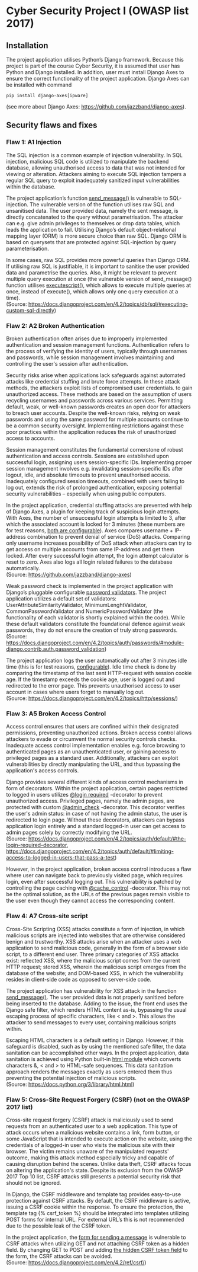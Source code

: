 # Cyber Security Project I (OWASP list 2017)

## Installation
The project application utilises Python’s Django framework. Because this project is part of the course Cyber Security, it is assumed that user has Python and Django installed. In addition, user must install Django Axes to ensure the correct functionality of the project application. Django Axes can be installed with command 
```
pip install django-axes[ipware]
```
(see more about Django Axes: https://github.com/jazzband/django-axes). 

## Security flaws and fixes

### Flaw 1: A1 Injection
The SQL injection is a common example of injection vulnerability. In SQL injection, malicious SQL code is utilized to manipulate the backend database, allowing unauthorised access to data that was not intended for viewing or alteration. Attackers aiming to execute SQL injection tampers a regular SQL query to exploit inadequately sanitized input vulnerabilities within the database.  

The project application’s function [send_message()](https://github.com/Na-na13/cyber-security-project-i/blob/8de972f38bd5bae1b2af121e4b86bcc16669f3fa/project/src/views.py#L125) is vulnerable to SQL-injection. The vulnerable version of the function utilises raw SQL and unsanitised data. The user provided data, namely the sent message, is directly concatenated to the query without parametrisation. The attacker can e.g. give admin privileges to themselves or drop data tables, which leads the application to fail. Utilising Django’s default object-relational mapping layer (ORM) is more secure choice than raw SQL. Django ORM is based on querysets that are protected against SQL-injection by query parameterisation.  

In some cases, raw SQL provides more powerful queries than Django ORM. If utilising raw SQL is justifiable, it is important to sanitise the user provided data and parametrise the queries. Also, it might be relevant to prevent multiple query execution at once (the vulnerable version of send_message() function utilises [executescript()](https://github.com/Na-na13/cyber-security-project-i/blob/8de972f38bd5bae1b2af121e4b86bcc16669f3fa/project/src/views.py#L144), which allows to execute multiple queries at once, instead of execute(), which allows only one query execution at a time).  
(Source: https://docs.djangoproject.com/en/4.2/topics/db/sql/#executing-custom-sql-directly)

### Flaw 2: A2 Broken Authentication
Broken authentication often arises due to improperly implemented authentication and session management functions. Authentication refers to the process of verifying the identity of users, typically through usernames and passwords, while session management involves maintaining and controlling the user's session after authentication.  

Security risks arise when applications lack safeguards against automated attacks like credential stuffing and brute force attempts. In these attack methods, the attackers exploit lists of compromised user credentials. to gain unauthorized access. These methods are based on the assumption of users recycling usernames and passwords across various services. Permitting default, weak, or well-known passwords creates an open door for attackers to breach user accounts.  Despite the well-known risks, relying on weak passwords and using the same password for multiple accounts continue to be a common security oversight. Implementing restrictions against these poor practices within the application reduces the risk of unauthorized access to accounts.  

Session management constitutes the fundamental cornerstone of robust authentication and access controls. Sessions are established upon successful login, assigning users session-specific IDs. Implementing proper session management involves e.g. invalidating session-specific IDs after logout, idle, and absolute timeouts to prevent unauthorised access. Inadequately configured session timeouts, combined with users failing to log out, extends the risk of prolonged authentication, exposing potential security vulnerabilities – especially when using public computers.  

In the project application, credential stuffing attacks are prevented with help of Django Axes, a plugin for keeping track of suspicious login attempts. With Axes, the number of unsuccessful login attempts is limited to 3, after which the associated account is locked for 3 minutes (these numbers are for test reasons, [both are configurable](https://github.com/Na-na13/cyber-security-project-i/blob/1abadf057979012224c3889cb481172fe4ce0bb3/project/project/settings.py#L143)). Axes compares username + IP-address combination to prevent denial of service (DoS) attacks. Comparing only username increases possibility of DoS attack when attackers can try to get access on multiple accounts from same IP-address and get them locked. After every successful login attempt, the login attempt calculator is reset to zero. Axes also logs all login related failures to the database automatically.  
(Source: https://github.com/jazzband/django-axes)  

Weak password check is implemented in the project application with Django’s pluggable configurable [password validators](https://github.com/Na-na13/cyber-security-project-i/blob/1abadf057979012224c3889cb481172fe4ce0bb3/project/project/settings.py#L98). The project application utilizes a default set of validators: UserAttributeSimilarityValidator, MinimumLenghtValidator, CommonPasswordValidator and NumericPasswordValidator (the functionality of each validator is shortly explained within the code). While these default validators constitute the foundational defence against weak passwords, they do not ensure the creation of truly strong passwords.  
(Source: https://docs.djangoproject.com/en/4.2/topics/auth/passwords/#module-django.contrib.auth.password_validation)  

The project application logs the user automatically out after 3 minutes idle time (this is for test reasons, [configurable](https://github.com/Na-na13/cyber-security-project-i/blob/1abadf057979012224c3889cb481172fe4ce0bb3/project/project/settings.py#L139)). Idle time check is done by comparing the timestamp of the last sent HTTP-request with session cookie age. If the timestamp exceeds the cookie age, user is logged out and redirected to the error page. This prevents unauthorised access to user account in cases where users forget to manually log out.  
(Source: https://docs.djangoproject.com/en/4.2/topics/http/sessions/)

### Flaw 3: A5 Broken Access Control
Access control ensures that users are confined within their designated permissions, preventing unauthorized actions. Broken access control allows attackers to evade or circumvent the normal security controls checks. Inadequate access control implementation enables e.g. force browsing to authenticated pages as an unauthenticated user, or gaining access to privileged pages as a standard user. Additionally, attackers can exploit vulnerabilities by directly manipulating the URL, and thus bypassing the application's access controls.  

Django provides several different kinds of access control mechanisms in form of decorators. Within the project application, certain pages restricted to logged in users utilizes [@login required](https://github.com/Na-na13/cyber-security-project-i/blob/1abadf057979012224c3889cb481172fe4ce0bb3/project/src/views.py#L22) -decorator to prevent unauthorized access. Privileged pages, namely the admin pages, are protected with custom [@admin_check](https://github.com/Na-na13/cyber-security-project-i/blob/1abadf057979012224c3889cb481172fe4ce0bb3/project/src/views.py#L38) -decorator. This decorator verifies the user's admin status: in case of not having the admin status, the user is redirected to login page. Without these decorators, attackers can bypass application login entirely and a standard logged-in user can get access to admin pages solely by correctly modifying the URL.  
(Source: https://docs.djangoproject.com/en/4.2/topics/auth/default/#the-login-required-decorator, https://docs.djangoproject.com/en/4.2/topics/auth/default/#limiting-access-to-logged-in-users-that-pass-a-test)  

However, in the project application, broken access control introduces a flaw where user can navigate back to previously visited page, which requires login, even after successful logging out. This vulnerability is patched by controlling the page caching with [@cache_control](https://github.com/Na-na13/cyber-security-project-i/blob/1abadf057979012224c3889cb481172fe4ce0bb3/project/src/views.py#L21) -decorator. This may not be the optimal solution, as the URLs of the previous pages remain visible to the user even though they cannot access the corresponding content.

### Flaw 4:  A7 Cross-site script
Cross-Site Scripting (XSS) attacks constitute a form of injection, in which malicious scripts are injected into websites that are otherwise considered benign and trustworthy. XSS attacks arise when an attacker uses a web application to send malicious code, generally in the form of a browser side script, to a different end user. Three primary categories of XSS attacks exist: reflected XSS, where the malicious script comes from the current HTTP request; stored XSS, wherein the malicious script emerges from the database of the website; and DOM-based XSS, in which the vulnerability resides in client-side code as opposed to server-side code.  

The project application has vulnerability for XSS attack in the function [send_message()](https://github.com/Na-na13/cyber-security-project-i/blob/1abadf057979012224c3889cb481172fe4ce0bb3/project/src/views.py#L125). The user provided data is not properly sanitized before being inserted to the database. Adding to the issue, the front end uses the Django safe filter, which renders HTML content as-is, bypassing the usual escaping process of specific characters, like < and >. This allows the attacker to send messages to every user, containing malicious scripts within.  

Escaping HTML characters is a default setting in Django. However, if this safeguard is disabled, such as by using the mentioned safe filter, the data sanitation can be accomplished other ways. In the project application, data sanitation is achieved using Python built-in [html module](https://github.com/Na-na13/cyber-security-project-i/blob/baf37d6792cc027d8c0e5ebe63224837788548a7/project/src/views.py#L1) which converts characters &, < and > to HTML-safe sequences. This data sanitation approach renders the messages exactly as users entered them thus preventing the potential injection of malicious scripts.  
(Source: https://docs.python.org/3/library/html.html)

### Flaw 5: Cross-Site Request Forgery (CSRF) (not on the OWASP 2017 list)
Cross-site request forgery (CSRF) attack is maliciously used to send requests from an authenticated user to a web application. This type of attack occurs when a malicious website contains a link, form button, or some JavaScript that is intended to execute action on the website, using the credentials of a logged-in user who visits the malicious site with their browser. The victim remains unaware of the manipulated requests' outcome, making this attack method especially tricky and capable of causing disruption behind the scenes. Unlike data theft, CSRF attacks focus on altering the application's state. Despite its exclusion from the OWASP 2017 Top 10 list, CSRF attacks still presents a potential security risk that should not be ignored.  

In Django, the CSRF middleware and template tag provides easy-to-use protection against CSRF attacks. By default, the CSRF middleware is active, issuing a CSRF cookie within the response. To ensure the protection, the template tag {% csrf_token %} should be integrated into templates utilizing POST forms for internal URL. For external URL’s this is not recommended due to the possible leak of the CSRF token.  

In the project application, the [form for sending a message](https://github.com/Na-na13/cyber-security-project-i/blob/8de972f38bd5bae1b2af121e4b86bcc16669f3fa/project/src/templates/pages/logged.html#L13) is vulnerable to CSRF attacks when utilizing GET and not attaching CSRF token as a hidden field. By changing GET to POST and adding [the hidden CSRF token field](https://github.com/Na-na13/cyber-security-project-i/blob/8de972f38bd5bae1b2af121e4b86bcc16669f3fa/project/src/templates/pages/logged.html#L15) to the form, the CSRF attacks can be avoided.  
(Source: https://docs.djangoproject.com/en/4.2/ref/csrf/)
